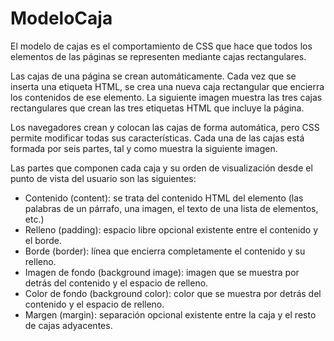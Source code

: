 # ModeloCaja

El modelo de cajas es el comportamiento de CSS que hace que todos los elementos de las páginas se representen mediante cajas rectangulares.

Las cajas de una página se crean automáticamente. Cada vez que se inserta una etiqueta HTML, se crea una nueva caja rectangular que encierra los contenidos de ese elemento. La siguiente imagen muestra las tres cajas rectangulares que crean las tres etiquetas HTML que incluye la página.

Los navegadores crean y colocan las cajas de forma automática, pero CSS permite modificar todas sus características. Cada una de las cajas está formada por seis partes, tal y como muestra la siguiente imagen.

Las partes que componen cada caja y su orden de visualización desde el punto de vista del usuario son las siguientes:

- Contenido (content): se trata del contenido HTML del elemento (las palabras de un párrafo, una imagen, el texto de una lista de elementos, etc.)
- Relleno (padding): espacio libre opcional existente entre el contenido y el borde.
- Borde (border): línea que encierra completamente el contenido y su relleno.
- Imagen de fondo (background image): imagen que se muestra por detrás del contenido y el espacio de relleno.
- Color de fondo (background color): color que se muestra por detrás del contenido y el espacio de relleno.
- Margen (margin): separación opcional existente entre la caja y el resto de cajas adyacentes.
